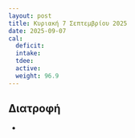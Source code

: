```yaml
---
layout: post
title: Κυριακή 7 Σεπτεμβρίου 2025
date: 2025-09-07
cal:
  deficit: 
  intake: 
  tdee: 
  active: 
  weight: 96.9
---
```


## Διατροφή

- 

<br>

<!--- 
![pic](/pics/2025-09-06/yogurt.jpg)<br>
-->
